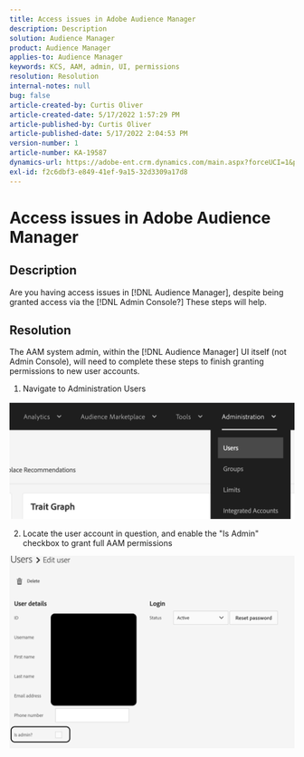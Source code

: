 ```yaml
---
title: Access issues in Adobe Audience Manager
description: Description
solution: Audience Manager
product: Audience Manager
applies-to: Audience Manager
keywords: KCS, AAM, admin, UI, permissions
resolution: Resolution
internal-notes: null
bug: false
article-created-by: Curtis Oliver
article-created-date: 5/17/2022 1:57:29 PM
article-published-by: Curtis Oliver
article-published-date: 5/17/2022 2:04:53 PM
version-number: 1
article-number: KA-19587
dynamics-url: https://adobe-ent.crm.dynamics.com/main.aspx?forceUCI=1&pagetype=entityrecord&etn=knowledgearticle&id=59682d46-e9d5-ec11-a7b5-000d3a37750e
exl-id: f2c6dbf3-e849-41ef-9a15-32d3309a17d8
---
```

# Access issues in Adobe Audience Manager

## Description


Are you having access issues in [!DNL Audience Manager], despite being granted access via the [!DNL Admin Console?] These steps will help.


## Resolution


The AAM system admin, within the [!DNL Audience Manager] UI itself (not Admin Console), will need to complete these steps to finish granting permissions to new user accounts.



1) Navigate to Administration  Users

![](assets/0c4ffacf-e9d5-ec11-a7b5-000d3a37750e.png)



2) Locate the user account in question, and enable the "Is Admin" checkbox to grant full AAM permissions

![](assets/07c16ce8-e9d5-ec11-a7b5-000d3a37750e.png)
